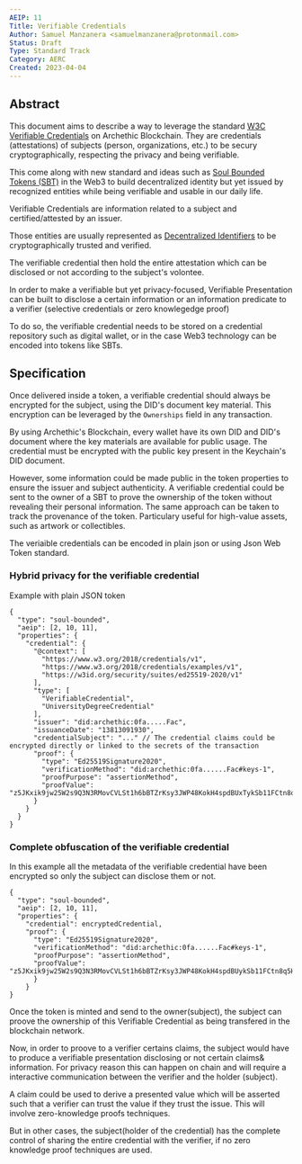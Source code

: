 ```yaml
---
AEIP: 11
Title: Verifiable Credentials
Author: Samuel Manzanera <samuelmanzanera@protonmail.com>
Status: Draft
Type: Standard Track
Category: AERC
Created: 2023-04-04
---
```


## Abstract

This document aims to describe a way to leverage the standard [W3C Verifiable Credentials](https://www.w3.org/TR/vc-data-model/) on Archethic Blockchain.
They are credentials (attestations) of subjects (person, organizations, etc.) to be secury cryptographically, respecting the privacy and being verifiable.

This come along with new standard and ideas such as [Soul Bounded Tokens (SBT)](https://github.com/archethic-foundation/aeip/blob/main/AEIP-10.md) in the Web3 to build decentralized identity
but yet issued by recognized entities while being verifiable and usable in our daily life.

Verifiable Credentials are information related to a subject and certified/attested by an issuer.

Those entities are usually represented as [Decentralized Identifiers](https://www.w3.org/TR/did-core/) to be cryptographically trusted and verified.

The verifiable credential then hold the entire attestation which can be disclosed or not according to the subject's volontee.

In order to make a verifiable but yet privacy-focused, Verifiable Presentation can be built to disclose a certain information or an information predicate to a verifier (selective credentials or zero knowlegedge proof)

To do so, the verifiable credential needs to be stored on a credential repository such as digital wallet, or in the case Web3 technology can be encoded into tokens like SBTs.

## Specification

Once delivered inside a token, a verifiable credential should always be encrypted for the subject, using the DID's document key material.
This encryption can be leveraged by the `Ownerships` field in any transaction.

By using Archethic's Blockchain, every wallet have its own DID and DID's document where the key materials are available for public usage.
The credential must be encrypted with the public key present in the Keychain's DID document.

However, some information could be made public in the token properties to ensure the issuer and subject authenticity. 
A verifiable credential could be sent to the owner of a SBT to prove the ownership of the token without revealing their personal information.
The same approach can be taken to track the provenance of the token. Particulary useful for high-value assets, such as artwork or collectibles.

The veriaible credentials can be encoded in plain json or using Json Web Token standard.

### Hybrid privacy for the verifiable credential

Example with plain JSON token

```jsonc
{
  "type": "soul-bounded",
  "aeip": [2, 10, 11],
  "properties": {
    "credential": {
      "@context": [
        "https://www.w3.org/2018/credentials/v1",
        "https://www.w3.org/2018/credentials/examples/v1",
        "https://w3id.org/security/suites/ed25519-2020/v1"
      ],
      "type": [
        "VerifiableCredential",
        "UniversityDegreeCredential"
      ],
      "issuer": "did:archethic:0fa.....Fac",
      "issuanceDate": "13813091930",
      "credentialSubject": "..." // The credential claims could be encrypted directly or linked to the secrets of the transaction
      "proof": {
        "type": "Ed25519Signature2020",
        "verificationMethod": "did:archethic:0fa......Fac#keys-1",
        "proofPurpose": "assertionMethod",
        "proofValue": "z5JKxik9jw25W2s9Q3N3RMovCVLSt1h6bBTZrKsy3JWP48KokH4spdBUxTykSb11FCtn8q5HWybySAGCFaWwN2aiT"
      }
    }    
  }
}
```

### Complete obfuscation of the verifiable credential

In this example all the metadata of the verifiable credential have been encrypted so only the subject can disclose them or not.

```jsonc
{
  "type": "soul-bounded",
  "aeip": [2, 10, 11],
  "properties": {
    "credential": encryptedCredential,
    "proof": {
      "type": "Ed25519Signature2020",
      "verificationMethod": "did:archethic:0fa......Fac#keys-1",
      "proofPurpose": "assertionMethod",
      "proofValue": "z5JKxik9jw25W2s9Q3N3RMovCVLSt1h6bBTZrKsy3JWP48KokH4spdBUykSb11FCtn8q5HWybySAGCFaWwN2aiT"
      }
    }    
}
```

Once the token is minted and send to the owner(subject), the subject can proove the ownership of this Verifiable Credential as being transfered in the blockchain network.

Now, in order to proove to a verifier certains claims, the subject would have to produce a verifiable presentation disclosing or not certain claims& information.
For privacy reason this can happen on chain and will require a interactive communication between the verifier and the holder (subject).

A claim could be used to derive a presented value which will be asserted such that a verifier can trust the value if they trust the issue.
This will involve zero-knowledge proofs techniques.

But in other cases, the subject(holder of the credential) has the complete control of sharing the entire credential with the verifier, if no zero knowledge proof techniques are used.




